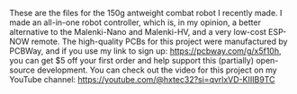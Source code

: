 These are the files for the 150g antweight combat robot I recently made. I made an all-in-one robot controller, which is, in my opinion, a better alternative to the Malenki-Nano and Malenki-HV, and a very low-cost ESP-NOW remote. The high-quality PCBs for this project were manufactured by PCBWay, and if you use my link to sign up: https://pcbway.com/g/x5f10h, you can get $5 off your first order and help support this (partially) open-source development. You can check out the video for this project on my YouTube channel: https://youtube.com/@hxtec32?si=qvrlxVD-KIIIB9TC
